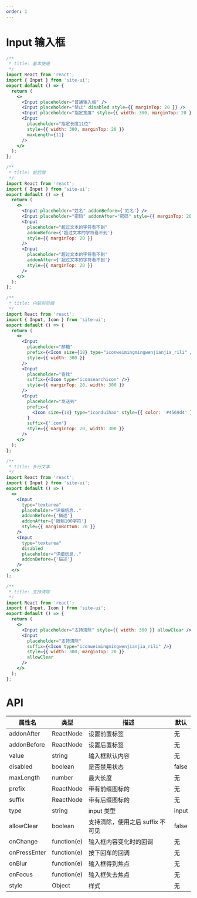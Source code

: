 ```yaml
---
order: 1
---
```


# Input 输入框

```jsx
/**
 * title: 基本使用
 */
import React from 'react';
import { Input } from 'site-ui';
export default () => {
  return (
    <>
      <Input placeholder="普通输入框" />
      <Input placeholder="禁止" disabled style={{ marginTop: 20 }} />
      <Input placeholder="指定宽度" style={{ width: 300, marginTop: 20 }} />
      <Input
        placeholder="指定长度11位"
        style={{ width: 300, marginTop: 20 }}
        maxLength={11}
      />
    </>
  );
};
```

```jsx
/**
 * title: 前后缀
 */
import React from 'react';
import { Input } from 'site-ui';
export default () => {
  return (
    <>
      <Input placeholder="姓名" addonBefore={'姓名'} />
      <Input placeholder="密码" addonAfter="密码" style={{ marginTop: 20 }} />
      <Input
        placeholder="超过文本的字符看不到"
        addonBefore={'超过文本的字符看不到'}
        style={{ marginTop: 20 }}
      />
      <Input
        placeholder="超过文本的字符看不到"
        addonAfter={'超过文本的字符看不到'}
        style={{ marginTop: 20 }}
      />
    </>
  );
};
```

```jsx
/**
 * title: 内联前后缀
 */
import React from 'react';
import { Input, Icon } from 'site-ui';
export default () => {
  return (
    <>
      <Input
        placeholder="邮箱"
        prefix={<Icon size={18} type="iconweimingmingwenjianjia_rili" />}
        style={{ width: 300 }}
      />
      <Input
        placeholder="查找"
        suffix={<Icon type="iconsearchicon" />}
        style={{ marginTop: 20, width: 300 }}
      />
      <Input
        placeholder="发送到"
        prefix={
          <Icon size={18} type="iconduihao" style={{ color: '#4569d4' }} />
        }
        suffix={'.com'}
        style={{ marginTop: 20, width: 300 }}
      />
    </>
  );
};
```

```jsx
/**
 * title: 多行文本
 */
import React from 'react';
import { Input } from 'site-ui';
export default () => (
  <>
    <Input
      type="textarea"
      placeholder="详细信息.."
      addonBefore={'描述'}
      addonAfter={'限制100字符'}
      style={{ marginBottom: 20 }}
    />
    <Input
      type="textarea"
      disabled
      placeholder="详细信息.."
      addonBefore={'描述'}
    />
  </>
);
```

```jsx
/**
 * title: 支持清除
 */
import React from 'react';
import { Input, Icon } from 'site-ui';
export default () => {
  return (
    <>
      <Input placeholder="支持清除" style={{ width: 300 }} allowClear />
      <Input
        placeholder="支持清除"
        suffix={<Icon type="iconweimingmingwenjianjia_rili" />}
        style={{ width: 300, marginTop: 20 }}
        allowClear
      />
    </>
  );
};
```

# API

| **属性名**   | **类型**    | **描述**                         | **默认** |
| ------------ | ----------- | -------------------------------- | -------- |
| addonAfter   | ReactNode   | 设置前置标签                     | 无       |
| addonBefore  | ReactNode   | 设置后置标签                     | 无       |
| value        | string      | 输入框默认内容                   | 无       |
| disabled     | boolean     | 是否禁用状态                     | false    |
| maxLength    | number      | 最大长度                         | 无       |
| prefix       | ReactNode   | 带有前缀图标的                   | 无       |
| suffix       | ReactNode   | 带有后缀图标的                   | 无       |
| type         | string      | input 类型                       | input    |
| allowClear   | boolean     | 支持清除，使用之后 suffix 不可见 | false    |
| onChange     | function(e) | 输入框内容变化时的回调           | 无       |
| onPressEnter | function(e) | 按下回车的回调                   | 无       |
| onBlur       | function(e) | 输入框得到焦点                   | 无       |
| onFocus      | function(e) | 输入框失去焦点                   | 无       |
| style        | Object      | 样式                             | 无       |
